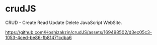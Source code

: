 # crudJS
CRUD - Create Read Update Delete JavaScript WebSite.


https://github.com/Hoshizakzin/crudJS/assets/169498502/d3ec05c3-1053-4ced-be86-fb81471cdba6

